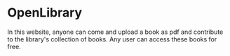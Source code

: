# OpenLibrary
In this website, anyone can come and upload a book as pdf and contribute to the library's collection of books. Any user can access these books for free.  
